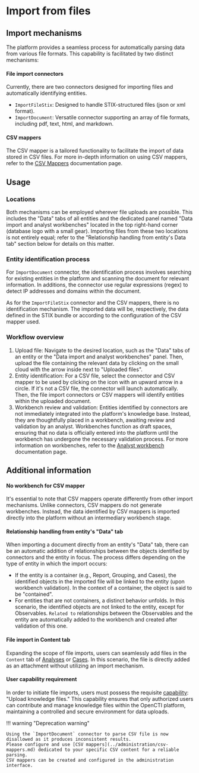 # Import from files


## Import mechanisms

The platform provides a seamless process for automatically parsing data from various file formats. This capability is facilitated by two distinct mechanisms:

#### File import connectors

Currently, there are two connectors designed for importing files and automatically identifying entities.

- `ImportFileStix`: Designed to handle STIX-structured files (json or xml format).
- `ImportDocument`: Versatile connector supporting an array of file formats, including pdf, text, html, and markdown.

#### CSV mappers

The CSV mapper is a tailored functionality to facilitate the import of data stored in CSV files. For more in-depth information on using CSV mappers, refer to the [CSV Mappers](../administration/csv-mappers.md) documentation page.


## Usage

### Locations

Both mechanisms can be employed wherever file uploads are possible. This includes the "Data" tabs of all entities and the dedicated panel named "Data import and analyst workbenches" located in the top right-hand corner (database logo with a small gear). Importing files from these two locations is not entirely equal; refer to the "Relationship handling from entity's Data tab" section below for details on this matter.

### Entity identification process

For `ImportDocument` connector, the identification process involves searching for existing entities in the platform and scanning the document for relevant information. In additions, the connector use regular expressions (regex) to detect IP addresses and domains within the document.

As for the `ImportFileStix` connector and the CSV mappers, there is no identification mechanism. The imported data will be, respectively, the data defined in the STIX bundle or according to the configuration of the CSV mapper used.

### Workflow overview

1. Upload file: Navigate to the desired location, such as the "Data" tabs of an entity or the "Data import and analyst workbenches" panel. Then, upload the file containing the relevant data by clicking on the small cloud with the arrow inside next to "Uploaded files".
2. Entity identification: For a CSV file, select the connector and CSV mapper to be used by clicking on the icon with an upward arrow in a circle. If it's not a CSV file, the connector will launch automatically. Then, the file import connectors or CSV mappers will identify entities within the uploaded document.
3. Workbench review and validation: Entities identified by connectors are not immediately integrated into the platform's knowledge base. Instead, they are thoughtfully placed in a workbench, awaiting review and validation by an analyst. Workbenches function as draft spaces, ensuring that no data is officially entered into the platform until the workbench has undergone the necessary validation process. For more information on workbenches, refer to the [Analyst workbench](workbench.md) documentation page.


## Additional information

#### No workbench for CSV mapper

It's essential to note that CSV mappers operate differently from other import mechanisms. Unlike connectors, CSV mappers do not generate workbenches. Instead, the data identified by CSV mappers is imported directly into the platform without an intermediary workbench stage.

#### Relationship handling from entity's "Data" tab

When importing a document directly from an entity's "Data" tab, there can be an automatic addition of relationships between the objects identified by connectors and the entity in focus. The process differs depending on the type of entity in which the import occurs:

- If the entity is a container (e.g., Report, Grouping, and Cases), the identified objects in the imported file will be linked to the entity (upon workbench validation). In the context of a container, the object is said to be "contained".
- For entities that are not containers, a distinct behavior unfolds. In this scenario, the identified objects are not linked to the entity, except for Observables. `Related to` relationships between the Observables and the entity are automatically added to the workbench and created after validation of this one.


#### File import in Content tab

Expanding the scope of file imports, users can seamlessly add files in the `Content` tab of [Analyses](exploring-analysis) or [Cases](exploring-cases.md). In this scenario, the file is directly added as an attachment without utilizing an import mechanism.

#### User capability requirement

In order to initiate file imports, users must possess the requisite [capability](../administration/users.md): "Upload knowledge files." This capability ensures that only authorized users can contribute and manage knowledge files within the OpenCTI platform, maintaining a controlled and secure environment for data uploads.

!!! warning "Deprecation warning"

    Using the `ImportDocument` connector to parse CSV file is now disallowed as it produces inconsistent results.
    Please configure and use [CSV mappers](../administration/csv-mappers.md) dedicated to your specific CSV content for a reliable parsing.
    CSV mappers can be created and configured in the administration interface.   